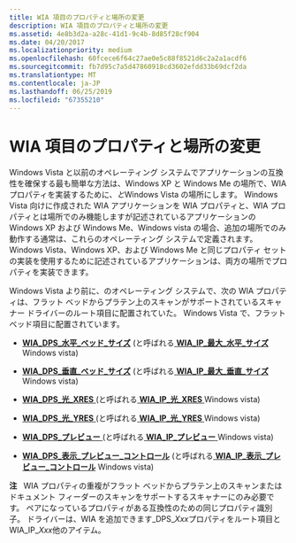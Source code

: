 ```yaml
---
title: WIA 項目のプロパティと場所の変更
description: WIA 項目のプロパティと場所の変更
ms.assetid: 4e8b3d2a-a28c-41d1-9c4b-8d85f28cf904
ms.date: 04/20/2017
ms.localizationpriority: medium
ms.openlocfilehash: 60fcece6f64c27ae0e5c88f8521d6c2a2a1acdf6
ms.sourcegitcommit: fb7d95c7a5d47860918cd3602efdd33b69dcf2da
ms.translationtype: MT
ms.contentlocale: ja-JP
ms.lasthandoff: 06/25/2019
ms.locfileid: "67355210"
---
```

# <a name="wia-item-property-and-location-changes"></a>WIA 項目のプロパティと場所の変更





Windows Vista と以前のオペレーティング システムでアプリケーションの互換性を確保する最も簡単な方法は、Windows XP と Windows Me の場所で、WIA プロパティを実装するために、*と*Windows Vista の場所にします。 Windows Vista 向けに作成された WIA アプリケーションを WIA プロパティと、WIA プロパティとは場所でのみ機能しますが記述されているアプリケーションの Windows XP および Windows Me、Windows vista の場合、追加の場所でのみ動作する通常は、これらのオペレーティング システムで定義されます。 Windows Vista、Windows XP、および Windows Me と同じプロパティ セットの実装を使用するために記述されているアプリケーションは、両方の場所でプロパティを実装できます。

Windows Vista より前に、のオペレーティング システムで、次の WIA プロパティは、フラット ベッドからプラテン上のスキャンがサポートされているスキャナー ドライバーのルート項目に配置されていた。 Windows Vista で、フラット ベッド項目に配置されています。

-   [**WIA\_DPS\_水平\_ベッド\_サイズ**](https://docs.microsoft.com/windows-hardware/drivers/image/wia-dps-horizontal-bed-size) (と呼ばれる[ **WIA\_IP\_最大\_水平\_サイズ**](https://docs.microsoft.com/windows-hardware/drivers/image/wia-ips-max-horizontal-size) Windows vista)

-   [**WIA\_DPS\_垂直\_ベッド\_サイズ**](https://docs.microsoft.com/windows-hardware/drivers/image/wia-dps-vertical-bed-size) (と呼ばれる[ **WIA\_IP\_最大\_垂直\_サイズ**](https://docs.microsoft.com/windows-hardware/drivers/image/wia-ips-max-vertical-size) Windows vista)

-   [**WIA\_DPS\_光\_XRES** ](https://docs.microsoft.com/windows-hardware/drivers/image/wia-dps-optical-xres) (と呼ばれる[ **WIA\_IP\_光\_XRES** ](https://docs.microsoft.com/windows-hardware/drivers/image/wia-ips-optical-xres)Windows vista)

-   [**WIA\_DPS\_光\_YRES** ](https://docs.microsoft.com/windows-hardware/drivers/image/wia-dps-optical-yres) (と呼ばれる[ **WIA\_IP\_光\_YRES** ](https://docs.microsoft.com/windows-hardware/drivers/image/wia-ips-optical-yres)Windows vista)

-   [**WIA\_DPS\_プレビュー** ](https://docs.microsoft.com/windows-hardware/drivers/image/wia-dps-preview) (と呼ばれる[ **WIA\_IP\_プレビュー** ](https://docs.microsoft.com/windows-hardware/drivers/image/wia-ips-preview) Windows vista)

-   [**WIA\_DPS\_表示\_プレビュー\_コントロール**](https://docs.microsoft.com/windows-hardware/drivers/image/wia-dps-show-preview-control) (と呼ばれる[ **WIA\_IP\_表示\_プレビュー\_コントロール**](https://docs.microsoft.com/windows-hardware/drivers/image/wia-ips-show-preview-control) Windows vista)

**注**   WIA プロパティの重複がフラット ベッドからプラテン上のスキャンまたはドキュメント フィーダーのスキャンをサポートするスキャナーにのみ必要です。 ペアになっているプロパティがある互換性のための同じプロパティ識別子。 ドライバーは、WIA を追加できます\_DPS\_*Xxx*プロパティをルート項目と WIA\_IP\_*Xxx*他のアイテム。

 

 

 




